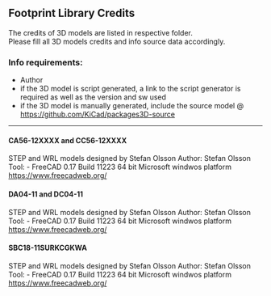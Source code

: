 ## Footprint Library Credits

The credits of 3D models are listed in respective folder.  
Please fill all 3D models credits and info source data accordingly.  

### Info requirements:
- Author
- if the 3D model is script generated, a link to the script generator is required as well as the version and sw used
- if the 3D model is manually generated, include the source model @ https://github.com/KiCad/packages3D-source

<hr>

#### CA56-12XXXX and CC56-12XXXX
STEP and WRL models designed by Stefan Olsson
Author:	Stefan Olsson
Tool:	- FreeCAD 0.17 Build 11223 64 bit Microsoft windwos platform https://www.freecadweb.org/

#### DA04-11 and DC04-11
STEP and WRL models designed by Stefan Olsson
Author:	Stefan Olsson
Tool:	- FreeCAD 0.17 Build 11223 64 bit Microsoft windwos platform https://www.freecadweb.org/

#### SBC18-11SURKCGKWA
STEP and WRL models designed by Stefan Olsson
Author:	Stefan Olsson
Tool:	- FreeCAD 0.17 Build 11223 64 bit Microsoft windwos platform https://www.freecadweb.org/
